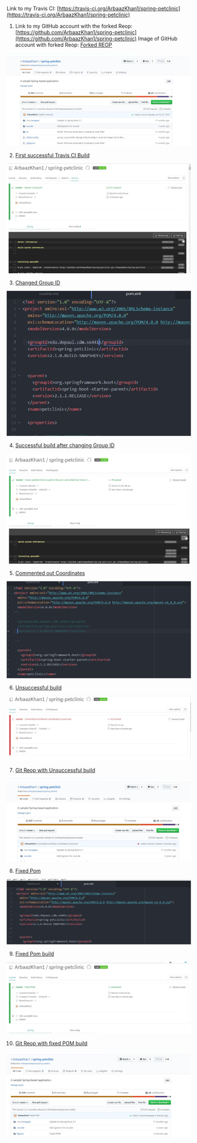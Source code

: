 Link to my Travis CI: [https://travis-ci.org/ArbaazKhan1/spring-petclinic](https://travis-ci.org/ArbaazKhan1/spring-petclinic)

1) Link to my GitHub account with the forked Reop: [https://github.com/ArbaazKhan1/spring-petclinic](https://github.com/ArbaazKhan1/spring-petclinic)
      Image of GitHub account with forked Reop: [Forked REOP](figures/ForkedRepo.JPG)
<img  alt="Forked REOP" src="https://github.com/ArbaazKhan1/spring-petclinic/blob/master/figures/ForkedRepo.JPG">

2) [First successful Travis CI Build](figures/FirstBuild.JPG)
<img  alt="First successful Travis CI Build" src="https://github.com/ArbaazKhan1/spring-petclinic/blob/master/figures/FirstBuild.JPG">

3) [Changed Group ID](figures/FirstChangetoPOM.JPG)
<img  alt="Forked REOP" src="https://github.com/ArbaazKhan1/spring-petclinic/blob/master/figures/FirstChangetoPOM.JPG">

4) [Successful build after changing Group ID](figures/newGroupIDBuild.JPG)
<img  alt="Successful build after changing Group ID" src="https://github.com/ArbaazKhan1/spring-petclinic/blob/master/figures/newGroupIDBuild.JPG">

5) [Commented out Coordinates](figures/CommentedOutPOM.JPG)
<img  alt="Commented out Coordinates" src="https://github.com/ArbaazKhan1/spring-petclinic/blob/master/figures/CommentedOutPOM.JPG">

6) [Unsuccessful build](figures/FailedBuild.JPG)
<img  alt="Unsuccessful build" src="https://github.com/ArbaazKhan1/spring-petclinic/blob/master/figures/FailedBuild.JPG">

7) [Git Reop with Unsuccessful build](figures/Git_with_Failed_Build.JPG)
<img  alt="Git Reop with Unsuccessful build" src="https://github.com/ArbaazKhan1/spring-petclinic/blob/master/figures/Git_with_Failed_Build.JPG">

8) [Fixed Pom](figures/FixedPOM.JPG)
<img  alt="Fixed Pom" src="https://github.com/ArbaazKhan1/spring-petclinic/blob/master/figures/FixedPOM.JPG">

9) [Fixed Pom build](figures/Fixed_Pom_Build.JPG)
<img  alt="Fixed Pom build" src="https://github.com/ArbaazKhan1/spring-petclinic/blob/master/figures/Fixed_Pom_Build.JPG">

10) [Git Reop with fixed POM build](figures/Git_with_Fixed_Pom_Build.JPG)
<img  alt="Git Reop with fixed POM build" src="https://github.com/ArbaazKhan1/spring-petclinic/blob/master/figures/Git_with_Fixed_Pom_Build.JPG">
